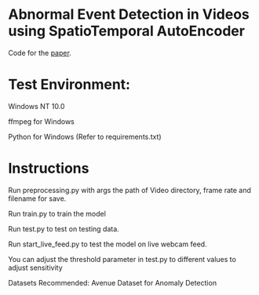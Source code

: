# Abnormal Event Detection in Videos using SpatioTemporal AutoEncoder

Code for the [paper](https://arxiv.org/abs/1701.01546).

# Test Environment:

Windows NT 10.0

ffmpeg for Windows

Python for Windows (Refer to requirements.txt)

# Instructions

Run preprocessing.py with args the path of Video directory, frame rate and filename for save.

Run train.py to train the model

Run test.py to test on testing data.

Run start_live_feed.py to test the model on live webcam feed.

You can adjust the threshold parameter in test.py to different values to adjust sensitivity

Datasets Recommended: Avenue Dataset for Anomaly Detection
